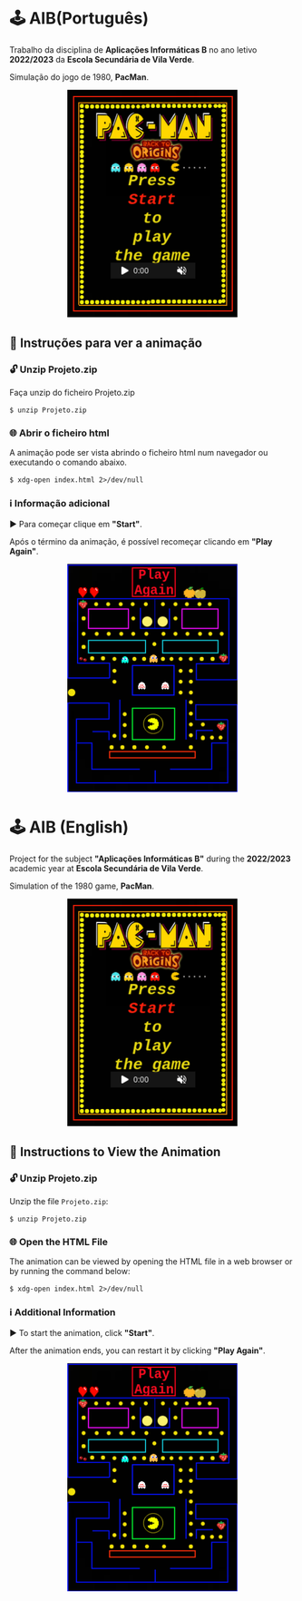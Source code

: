 # 🕹️ AIB(Português)
Trabalho da disciplina de **Aplicações Informáticas B** no ano letivo **2022/2023** da **Escola Secundária de Vila Verde**.

Simulação do jogo de 1980, **PacMan**.

<p align="center">
  <img src="TelaInicial.png" alt="Descrição da imagem" width="300">
</p>

## 📂 Instruções para ver a animação

### 🔓 Unzip Projeto.zip

Faça unzip do ficheiro Projeto.zip

```console
$ unzip Projeto.zip
```

### 🌐 Abrir o ficheiro html

A animação pode ser vista abrindo o ficheiro html num navegador ou executando o comando abaixo.

```console
$ xdg-open index.html 2>/dev/null
```

### ℹ️ Informação adicional

▶️ Para começar clique em **"Start"**.

Após o término da animação, é possível recomeçar clicando em **"Play Again"**.

<p align="center">
  <img src="TelaPlayAgain.png" alt="Descrição da imagem" width="300">
</p>

# 🕹️ AIB (English)

Project for the subject **"Aplicações Informáticas B"** during the **2022/2023** academic year at **Escola Secundária de Vila Verde**.

Simulation of the 1980 game, **PacMan**.

<p align="center">
  <img src="TelaInicial.png" alt="Image description" width="300">
</p>

## 📂 Instructions to View the Animation

### 🔓 Unzip Projeto.zip

Unzip the file `Projeto.zip`:

```console
$ unzip Projeto.zip
```

### 🌐 Open the HTML File

The animation can be viewed by opening the HTML file in a web browser or by running the command below:

```console
$ xdg-open index.html 2>/dev/null
```

### ℹ️ Additional Information

▶️ To start the animation, click **"Start"**.

After the animation ends, you can restart it by clicking **"Play Again"**.

<p align="center">
  <img src="TelaPlayAgain.png" alt="Descrição da imagem" width="300">
</p>
